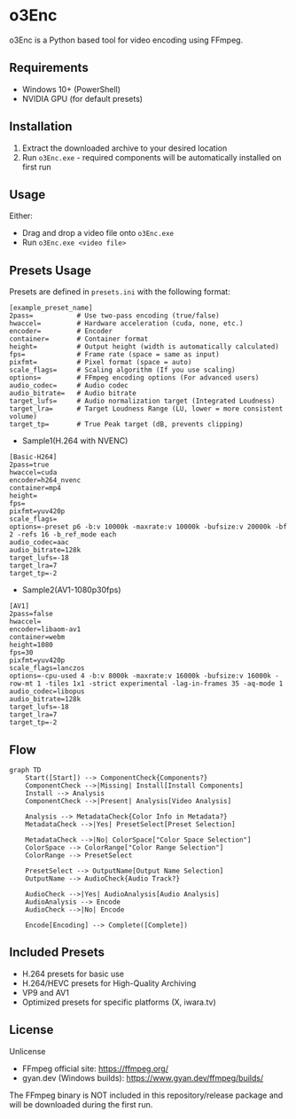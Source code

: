 # o3Enc

o3Enc is a Python based tool for video encoding using FFmpeg.

## Requirements

- Windows 10+ (PowerShell)
- NVIDIA GPU (for default presets)

## Installation

1. Extract the downloaded archive to your desired location
2. Run `o3Enc.exe` - required components will be automatically installed on first run

## Usage

Either:
- Drag and drop a video file onto `o3Enc.exe`
- Run `o3Enc.exe <video file>`

## Presets Usage

Presets are defined in `presets.ini` with the following format:

```
[example_preset_name]
2pass=           # Use two-pass encoding (true/false)
hwaccel=         # Hardware acceleration (cuda, none, etc.)
encoder=         # Encoder
container=       # Container format
height=          # Output height (width is automatically calculated)
fps=             # Frame rate (space = same as input)
pixfmt=          # Pixel format (space = auto)
scale_flags=     # Scaling algorithm (If you use scaling)
options=         # FFmpeg encoding options (For advanced users)
audio_codec=     # Audio codec
audio_bitrate=   # Audio bitrate
target_lufs=     # Audio normalization target (Integrated Loudness)
target_lra=      # Target Loudness Range (LU, lower = more consistent volume)
target_tp=       # True Peak target (dB, prevents clipping)
```

- Sample1(H.264 with NVENC)
```
[Basic-H264]
2pass=true
hwaccel=cuda
encoder=h264_nvenc
container=mp4
height=
fps=
pixfmt=yuv420p
scale_flags=
options=-preset p6 -b:v 10000k -maxrate:v 10000k -bufsize:v 20000k -bf 2 -refs 16 -b_ref_mode each
audio_codec=aac
audio_bitrate=128k
target_lufs=-18
target_lra=7
target_tp=-2
```

- Sample2(AV1-1080p30fps)
```
[AV1]
2pass=false
hwaccel=
encoder=libaom-av1
container=webm
height=1080
fps=30
pixfmt=yuv420p
scale_flags=lanczos
options=-cpu-used 4 -b:v 8000k -maxrate:v 16000k -bufsize:v 16000k -row-mt 1 -tiles 1x1 -strict experimental -lag-in-frames 35 -aq-mode 1
audio_codec=libopus
audio_bitrate=128k
target_lufs=-18
target_lra=7
target_tp=-2
```

## Flow

```mermaid
graph TD
    Start([Start]) --> ComponentCheck{Components?}
    ComponentCheck -->|Missing| Install[Install Components]
    Install --> Analysis
    ComponentCheck -->|Present| Analysis[Video Analysis]
    
    Analysis --> MetadataCheck{Color Info in Metadata?}
    MetadataCheck -->|Yes| PresetSelect[Preset Selection]
    
    MetadataCheck -->|No| ColorSpace["Color Space Selection"]
    ColorSpace --> ColorRange["Color Range Selection"]
    ColorRange --> PresetSelect
    
    PresetSelect --> OutputName[Output Name Selection]
    OutputName --> AudioCheck{Audio Track?}
    
    AudioCheck -->|Yes| AudioAnalysis[Audio Analysis]
    AudioAnalysis --> Encode
    AudioCheck -->|No| Encode
    
    Encode[Encoding] --> Complete([Complete])
```

## Included Presets

- H.264 presets for basic use
- H.264/HEVC presets for High-Quality Archiving
- VP9 and AV1
- Optimized presets for specific platforms (X, iwara.tv)

## License

Unlicense

- FFmpeg official site: https://ffmpeg.org/
- gyan.dev (Windows builds): https://www.gyan.dev/ffmpeg/builds/

The FFmpeg binary is NOT included in this repository/release package and will be downloaded during the first run.